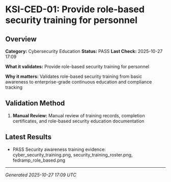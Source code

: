 # KSI-CED-01: Provide role-based security training for personnel

## Overview

**Category:** Cybersecurity Education
**Status:** PASS
**Last Check:** 2025-10-27 17:09

**What it validates:** Provide role-based security training for personnel

**Why it matters:** Validates role-based security training from basic awareness to enterprise-grade continuous education and compliance tracking

## Validation Method

1. **Manual Review:** Manual review of training records, completion certificates, and role-based security education documentation

## Latest Results

- PASS Security awareness training evidence: cyber_security_training.png, security_training_roster.png, fedramp_role_based.png

---
*Generated 2025-10-27 17:09 UTC*